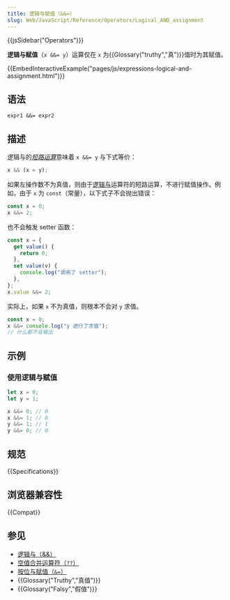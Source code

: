 ```yaml
---
title: 逻辑与赋值（&&=）
slug: Web/JavaScript/Reference/Operators/Logical_AND_assignment
---
```


{{jsSidebar("Operators")}}

**逻辑与赋值**（`x &&= y`）运算仅在 `x` 为{{Glossary("truthy","真")}}值时为其赋值。

{{EmbedInteractiveExample("pages/js/expressions-logical-and-assignment.html")}}

## 语法

```js-nolint
expr1 &&= expr2
```

## 描述

逻辑与的[_短路运算_](/zh-CN/docs/Web/JavaScript/Reference/Operators/Operator_precedence#短路运算)意味着 `x &&= y` 与下式等价：

```js
x && (x = y);
```

如果左操作数不为真值，则由于[逻辑与](/zh-CN/docs/Web/JavaScript/Reference/Operators/Logical_AND)运算符的短路运算，不进行赋值操作。例如，由于 `x` 为 `const`（常量），以下式子不会抛出错误：

```js
const x = 0;
x &&= 2;
```

也不会触发 setter 函数：

```js
const x = {
  get value() {
    return 0;
  },
  set value(v) {
    console.log("调用了 setter");
  },
};
x.value &&= 2;
```

实际上，如果 `x` 不为真值，则根本不会对 `y` 求值。

```js
const x = 0;
x &&= console.log("y 进行了求值");
// 什么都不会输出
```

## 示例

### 使用逻辑与赋值

```js
let x = 0;
let y = 1;

x &&= 0; // 0
x &&= 1; // 0
y &&= 1; // 1
y &&= 0; // 0
```

## 规范

{{Specifications}}

## 浏览器兼容性

{{Compat}}

## 参见

- [逻辑与（&&）](/zh-CN/docs/Web/JavaScript/Reference/Operators/Logical_AND)
- [空值合并运算符（`??`）](/zh-CN/docs/Web/JavaScript/Reference/Operators/Nullish_coalescing)
- [按位与赋值（`&=`）](/zh-CN/docs/Web/JavaScript/Reference/Operators/Bitwise_AND_assignment)
- {{Glossary("Truthy","真值")}}
- {{Glossary("Falsy","假值")}}
